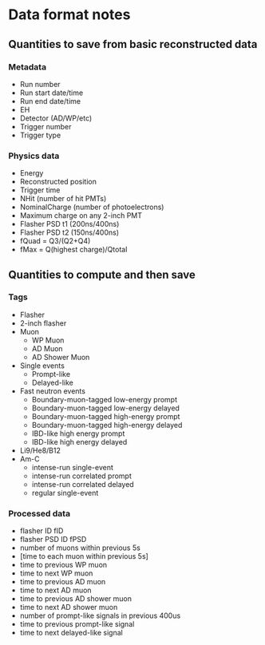 Data format notes
=================

## Quantities to save from basic reconstructed data

### Metadata

 - Run number
 - Run start date/time
 - Run end date/time
 - EH
 - Detector (AD/WP/etc)
 - Trigger number
 - Trigger type

### Physics data

 - Energy
 - Reconstructed position
 - Trigger time
 - NHit (number of hit PMTs)
 - NominalCharge (number of photoelectrons)
 - Maximum charge on any 2-inch PMT
 - Flasher PSD t1 (200ns/400ns)
 - Flasher PSD t2 (150ns/400ns)
 - fQuad = Q3/(Q2+Q4)
 - fMax = Q(highest charge)/Qtotal

## Quantities to compute and then save

### Tags

 - Flasher
 - 2-inch flasher
 - Muon
   - WP Muon
   - AD Muon
   - AD Shower Muon
 - Single events
   - Prompt-like
   - Delayed-like
 - Fast neutron events
   - Boundary-muon-tagged low-energy prompt
   - Boundary-muon-tagged low-energy delayed
   - Boundary-muon-tagged high-energy prompt
   - Boundary-muon-tagged high-energy delayed
   - IBD-like high energy prompt
   - IBD-like high energy delayed
 - Li9/He8/B12
 - Am-C
   - intense-run single-event
   - intense-run correlated prompt
   - intense-run correlated delayed
   - regular single-event

### Processed data

 - flasher ID fID
 - flasher PSD ID fPSD
 - number of muons within previous 5s
 - [time to each muon within previous 5s]
 - time to previous WP muon
 - time to next WP muon
 - time to previous AD muon
 - time to next AD muon
 - time to previous AD shower muon
 - time to next AD shower muon
 - number of prompt-like signals in previous 400us
 - time to previous prompt-like signal
 - time to next delayed-like signal
